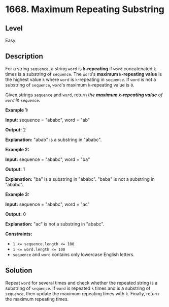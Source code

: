 # 1668. Maximum Repeating Substring
## Level
Easy

## Description
For a string `sequence`, a string `word` is **`k`-repeating** if `word` concatenated `k` times is a substring of `sequence`. The `word`'s **maximum `k`-repeating value** is the highest value `k` where `word` is `k`-repeating in `sequence`. If `word` is not a substring of `sequence`, `word`'s maximum `k`-repeating value is `0`.

Given strings `sequence` and `word`, return *the **maximum `k`-repeating value** of `word` in `sequence`*.

**Example 1:**

**Input:** sequence = "ababc", word = "ab"

**Output:** 2

**Explanation:** "abab" is a substring in "ababc".

**Example 2:**

**Input:** sequence = "ababc", word = "ba"

**Output:** 1

**Explanation:** "ba" is a substring in "ababc". "baba" is not a substring in "ababc".

**Example 3:**

**Input:** sequence = "ababc", word = "ac"

**Output:** 0

**Explanation:** "ac" is not a substring in "ababc". 

**Constraints:**

* `1 <= sequence.length <= 100`
* `1 <= word.length <= 100`
* `sequence` and `word` contains only lowercase English letters.

## Solution
Repeat `word` for several times and check whether the repeated string is a substring of `sequence`. If `word` is repeated `k` times and is a substring of `sequence`, then update the maximum repeating times with `k`. Finally, return the maximum repeating times.
